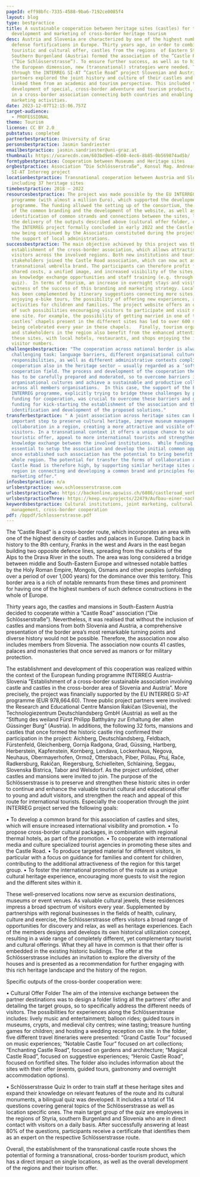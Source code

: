 ```yaml
---
pageId: eff98bfc-7335-4588-9ba6-7192ce0085f4
layout: blog
type: bestpractice
title: A sustainable cooperation between heritage sites (castles) for the joint
  development and marketing of cross-border heritage tourism
desc: Austria and Slovenia are characterized by one of the highest numbers of
  defense fortifications in Europe. Thirty years ago, in order to combine their
  touristic and cultural offer, castles from the regions  of Eastern Styria and
  Southern Burgenland (Austria) formed the association of the ”Castle Road”
  (”Die Schlösserstrasse”). To ensure further success, as well as to highlight
  the European dimension, new (transnational) strategies were needed. Therefore,
  through the INTERREG SI-AT ”Castle Road” project Slovenian and Austrian
  partners explored the joint history and culture of their castles and actively
  linked them from an academic and tourism perspective. This included the
  development of special, cross-border adventure and tourism products, resulting
  in a cross-border association connecting both countries and enabling joint
  marketing activities.
date: 2023-12-07T12:15:06.757Z
target-audience:
  - PROFESSIONAL
theme: Tourism
license: CC BY 2.0
pubstatus: completed
partnerbestpractice: University of Graz
personsbestpractice: Jasmin Sandriester
emailbestpractice: jasmin.sandriester@uni-graz.at
thumbnail: https://ucarecdn.com/603bd9e6-4500-4ec6-8b85-0b569874ad5b/
formtypbestpractice: Cooperation between Museums and Heritage sites
orgbestpractice: Association ”Die Schlösserstraße“, Konsul Mag. Andreas Bardeau,
  SI-AT Interreg project
locationbestpractice: Transnational cooperation between Austria and Slovenia,
  including 37 heritage sites
timebestpractice: 2018 – 2022
resourcesbestpractice: The project was made possible by the EU INTERREG
  programme (with almost a million Euro), which supported the development of the
  programme. The funding allowed the setting up of the consortium, the planning
  of the common branding and the development of the website, as well as the
  identification of common strands and connections between the sites, leading to
  the delivery of the outputs described above (cultural offer folder, quiz, …).
  The INTERREG project formally concluded in early 2022 and the Castle Road is
  now being continued by the Association constituted during the project, with
  the support of local administrations.
successbestpractice: The main objective achieved by this project was the
  establishment of the cross-border association, which allows attracting more
  visitors across the involved regions. Both new institutions and tourism
  stakeholders joined the Castle Road association, which can now act as a
  transnational umbrella brand. The participants can therefore profit from
  shared costs, a unified image, and increased visibility of the sites, as well
  as knowledge exchange opportunities and staff training (e.g. through the
  quiz).  In terms of tourism, an increase in overnight stays and visits is a
  witness of the success of this branding and marketing strategy. Local offer
  has been complemented by itinerary suggestions connecting more sites, of
  enjoying e-bike tours, the possibility of offering new experiences, and new
  activities for children and families. The project website offers an overview
  of such possibilities encouraging visitors to participate and visit more than
  one site. For example, the possibility of getting married in one of the many
  castles’ chapels present in the different sites has led to over 600 marriages
  being celebrated every year in these chapels.   Finally, tourism organisations
  and stakeholders in the region also benefit from the enhanced attention for
  these sites, with local hotels, restaurants, and shops enjoying the increased
  visitor numbers.
challengesbestpractice: "The cooperation across national border is always a
  challenging task: language barriers, different organisational cultures and
  responsibilities, as well as different administrative contexts complicate
  cooperation also in the heritage sector – usually regarded as a ’soft’
  cooperation field. The process and development of the cooperation therefore
  has to be carefully prepared and moderated, so to overcome barriers in
  organisational cultures and achieve a sustainable and productive collaboration
  across all members organisations.  In this case, the support of the EU
  INTERREG programme, explicitly trying to bridge these challenges by providing
  funding for cooperation, was crucial to overcome these barriers and gain the
  funding for kick-starting the establishment of the association and the
  identification and development of the proposed solutions."
transferbestpractice: " A joint association across heritage sites can be an
  important step to preserve cultural heritage, improve museum management and
  collaboration in a region, creating a more attractive and visible offer for
  visitors. In a transnational context it offers a unique chance to widen the
  touristic offer, appeal to more international tourists and strengthen
  knowledge exchange between the involved institutions.  While funding is
  essential to setup the association and develop the initial common approach,
  once established such association has the potential to bring benefit to the
  whole region. The potential for transfer the forms of collaboration of the
  Castle Road is therefore high, by supporting similar heritage sites across a
  region in connecting and developing a common brand and principles for their
  marketing offer."
infosbestpractice: n/a
urlsbestpractice: www.schloesserstrasse.com
urlsbestpracticeTwo: https://backonline.apswiss.ch/6086/castleroad_verkaufshandbuch_d.pdf
urlsbestpracticeThree: https://keep.eu/projects/22479/Aufbau-einer-nachhaltigen-i-DE/
keywordsbestpractice: Cultural institutions, joint marketing, cultural
  management, cross-border cooperation
pdf: /bppdf/Schlosserstrasse.pdf
---
```

The ”Castle Road” is a cross-border route, which incorporates an area with one of the highest density of castles and palaces in Europe. Dating back in history to the 8th century, Franks in the west and Avars in the east began building two opposite defence lines, spreading from the outskirts of the Alps to the Drava River in the south. The area was long considered a bridge between middle and South-Eastern Europe and witnessed notable battles by the Holy Roman Empire, Mongols, Osmans and other peoples (unfolding over a period of over 1,000 years) for the dominance over this territory. This border area is a rich of notable remnants from these times and prominent for having one of the highest numbers of such defence constructions in the whole of Europe. 

Thirty years ago, the castles and mansions in South-Eastern Austria decided to cooperate within a ”Castle Road” association (”Die Schlösserstraße”). Nevertheless, it was realised that without the inclusion of castles and mansions from both Slovenia and Austria, a comprehensive presentation of the border area’s most remarkable turning points and diverse history would not be possible. Therefore, the association now also includes members from Slovenia. The association now counts 41 castles, palaces and monasteries that once served as manors or for military protection. 

The establishment and development of this cooperation was realized within the context of the European funding programme INTERREG Austria-Slovenia ”Establishment of a cross-border sustainable association involving castle and castles in the cross-border area of Slovenia and Austria”. More precisely, the project was financially supported by the EU INTERREG SI-AT programme (EUR 978,664.60). Three public project partners were involved: the Research and Educational Centre Mansion Rakičan (Slovenia), the Technologiezentrum Deutschlandsberg GmbH (Austria) as well as the ”Stiftung des weiland Fürst Philipp Batthyány zur Erhaltung der alten Güssinger Burg” (Austria). In additions, the following 32 forts, mansions and castles that once formed the historic castle ring confirmed their participation in the project: Aichberg, Deutschlandsberg, Feldbach, Fürstenfeld, Gleichenberg, Gornja Radgona, Grad, Güssing, Hartberg, Herberstein, Kapfenstein, Kornberg, Lendava, Lockenhaus, Negova, Neuhaus, Obermayerhofen, Ormož, Ottersbach, Piber, Pöllau, Ptuj, Rače, Radkersburg, Rakičan, Riegersburg, Schielleiten, Schlaining, Seggau, Slovenska Bistrica, Tabor and Welsdorf. As the project unfolded, other castles and mansions were invited to join. The purpose of the Schlösserstrasse is to preserve and strengthen these historic sites in order to continue and enhance the valuable tourist cultural and educational offer to young and adult visitors, and strengthen the reach and appeal of this route for international tourists.
Especially the cooperation through the joint INTERREG project served the following goals:

•	To develop a common brand for this association of castles and sites, which will ensure increased international visibility and promotion.
•	To propose cross-border cultural packages, in combination with regional thermal hotels, as part of the promotion.
•	To cooperate with international media and culture specialized tourist agencies in promoting these sites and the Castle Road.
•	To produce targeted material for different visitors, in particular with a focus on guidance for families and content for children, contributing to the additional attractiveness of the region for this target group.
•	To foster the international promotion of the route as a unique cultural heritage experience, encouraging more guests to visit the region and the different sites within it.

These well-preserved locations now serve as excursion destinations, museums or event venues. As valuable cultural jewels, these residences impress a broad spectrum of visitors every year. Supplemented by partnerships with regional businesses in the fields of health, culinary, culture and exercise, the Schlösserstrasse offers visitors a broad range of opportunities for discovery and relax, as well as heritage experiences. Each of the members designs and develops its own historical utilization concept, resulting in a wide range of completely different, yet complementary tourist and cultural offerings. What they all have in common is that their offer is embedded in the existing historic buildings. The offer at the Schlösserstrasse includes an invitation to explore the diversity of the houses and is presented as a recommendation for further engaging with this rich heritage landscape and the history of the region.

Specific outputs of the cross-border cooperation were:

•	Cultural Offer Folder
The aim of the intensive exchange between the partner destinations was to design a folder listing all the partners’ offer and detailing the target groups, so to specifically address the different needs of visitors. The possibilities for experiences along the Schlösserstrasse includes: lively music and entertainment; balloon rides; guided tours in museums, crypts, and medieval city centres; wine tasting; treasure hunting games for children; and hosting a wedding reception on site. In the folder, five different travel itineraries were presented: “Grand Castle Tour” focused on music experiences; “Notable Castle Tour” focused on art collections; “Enchanting Castle Road”, focused on gardens and architecture; “Magical Castle Road”, focused on suggestive experiences; “Heroic Castle Road”, focused on fortified sites. The folder also includes information about the sites with their offer (events, guided tours, gastronomy and overnight accommodation options).

•	Schlösserstrasse Quiz
In order to train staff at these heritage sites  and expand their knowledge on relevant features of the route and its cultural monuments, a bilingual quiz was developed. It includes a total of 114 questions covering general topics of the Schlösserstrasse as well as location specific ones. The main target group of the quiz are employees in the regions of Styria, southern Burgenland and Slovenia who are in direct contact with visitors on a daily basis. After successfully answering at least 80% of the questions, participants receive a certificate that identifies them as an expert on the respective Schlösserstrasse route. 

Overall, the establishment of the transnational castle route shows the potential of forming a transnational, cross-border tourism product, which has a direct impact on single locations, as well as the overall development of the regions and their tourism offer.